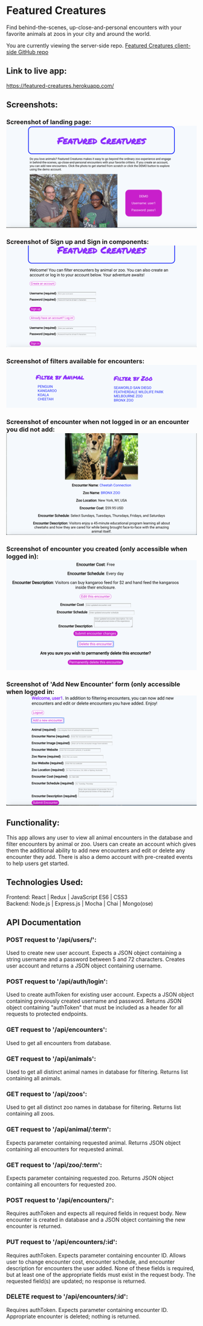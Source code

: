 # Featured Creatures
Find behind-the-scenes, up-close-and-personal encounters with your favorite animals at zoos in your city and around the world.

You are currently viewing the server-side repo. [Featured Creatures client-side GitHub repo](https://github.com/TheGaff87/featured_creatures_client)

## Link to live app:
https://featured-creatures.herokuapp.com/

## Screenshots:

### Screenshot of landing page: ![Landing page](/screenshots/landing-page.png)

### Screenshot of Sign up and Sign in components: ![Sign up and Log in components](/screenshots/signup-signin.png)

### Screenshot of filters available for encounters: ![Filters for encounters](/screenshots/filters.png)

### Screenshot of encounter when not logged in or an encounter you did not add: ![Basic encounter](/screenshots/encounter-not-logged.png)

### Screenshot of encounter you created (only accessible when logged in): ![Encounter you added](/screenshots/edit-delete.png)

### Screenshot of 'Add New Encounter' form (only accessible when logged in: ![Add Encounter form](/screenshots/add-new-encounter.png)

## Functionality:

This app allows any user to view all animal encounters in the database and filter encounters by animal or zoo.  Users can create an account which gives them the additional ability to add new encounters and edit or delete any encounter they add. There is also a demo account with pre-created events to help users get started.

## Technologies Used:

Frontend: React | Redux | JavaScript ES6 | CSS3  
Backend: Node.js | Express.js | Mocha | Chai | Mongo(ose)

## API Documentation
### POST request to '/api/users/':
Used to create new user account. Expects a JSON object containing a string username and a password between 5 and 72 characters. Creates user account and returns a JSON object containing username.

### POST request to '/api/auth/login':
Used to create authToken for existing user account. Expects a JSON object containing previously created username and password. Returns JSON object containing "authToken" that must be included as a header for all requests to protected endpoints.

### GET request to '/api/encounters':
Used to get all encounters from database.

### GET request to '/api/animals':
Used to get all distinct animal names in database for filtering. Returns list containing all animals.

### GET request to '/api/zoos':
Used to get all distinct zoo names in database for filtering. Returns list containing all zoos.

### GET request to '/api/animal/:term':
Expects parameter containing requested animal. Returns JSON object containing all encounters for requested animal.

### GET request to '/api/zoo/:term':
Expects parameter containing requested zoo. Returns JSON object containing all encounters for requested zoo.

### POST request to '/api/encounters/':
Requires authToken and expects all required fields in request body. New encounter is created in database and a JSON object containing the new encounter is returned.

### PUT request to '/api/encounters/:id':
Requires authToken. Expects parameter containing encounter ID. Allows user to change encounter cost, encounter schedule, and encounter description for encounters the user added. None of these fields is required, but at least one of the appropriate fields must exist in the request body. The requested field(s) are updated; no response is returned.

### DELETE request to '/api/encounters/:id':
Requires authToken. Expects parameter containing encounter ID. Appropriate encounter is deleted; nothing is returned.
